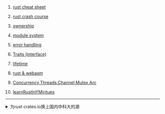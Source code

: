 

1. [rust cheat sheet](https://cheats.rs)
2. [rust crash course](./rust_crash.md)
3. [ownership](rust_ownership.md)
4. [module system](rust_modulesystem.md)
5. [error handling](rust_errorhandle.md)
6. [Traits (interface)](rust_trait.md)
7. [lifetime](rust_lifetime.md)

4. [rust & webasm](https://rustwasm.github.io/docs/book/introduction.html)
5. [Concurrency,Threads,Channel,Mutex,Arc](rust_thread_channels_mutex_arc.md)
6. [learnRustInYMintues](./learnRustInYMintues.md)


----

<details>
<summary>
为rust crates.io换上国内中科大的源
</summary>


```
vi ~/.cargo/config

[source.crates-io]
registry = "https://github.com/rust-lang/crates.io-index"
replace-with = 'ustc'
[source.ustc]
registry = "git://mirrors.ustc.edu.cn/crates.io-index"
```


</details>
